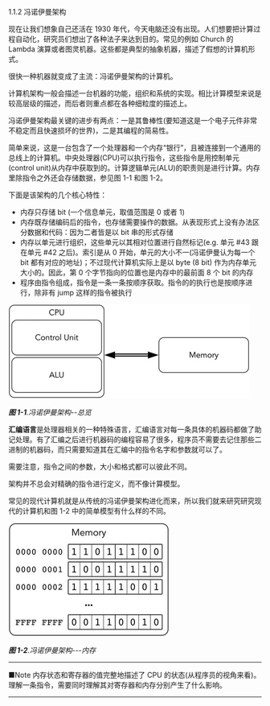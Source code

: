 1.1.2 冯诺伊曼架构

现在让我们想象自己还活在 1930 年代，今天电脑还没有出现。人们想要把计算过程自动化，研究员们想出了各种法子来达到目的。常见的例如 Church 的 Lambda 演算或者图灵机器。这些都是典型的抽象机器，描述了假想的计算机形式。

很快一种机器就变成了主流：冯诺伊曼架构的计算机。

计算机架构一般会描述一台机器的功能，组织和系统的实现。相比计算模型来说是较高层级的描述，而后者则重点都在各种细粒度的描述上。

冯诺伊曼架构最关键的进步有两点：一是其鲁棒性\(要知道这是一个电子元件非常不稳定而且快速损坏的世界\)，二是其编程的简易性。

简单来说，这是一台包含了一个处理器和一个内存“银行”，且被连接到一个通用的总线上的计算机。中央处理器\(CPU\)可以执行指令，这些指令是用控制单元\(control unit\)从内存中获取到的。计算逻辑单元\(ALU\)的职责则是进行计算。内存里除指令之外还会存储数据，参见图 1-1 和图 1-2。

下面是该架构的几个核心特性：

* 内存只存储 bit \(一个信息单元，取值范围是 0 或者 1\)
* 内存既存储编码后的指令，也存储需要操作的数据。从表现形式上没有办法区分数据和代码：因为二者皆是以 bit 串的形式存储
* 内存以单元进行组织，这些单元以其相对位置进行自然标记\(e.g. 单元 \#43 跟在单元 \#42 之后\)。索引是从 0 开始，单元的大小不一\(冯诺伊曼认为每一个 bit 都有对应的地址\)；不过现代计算机实际上是以 byte \(8 bit\) 作为内存单元大小的。因此，第 0 个字节指向的位置也是内存中的最前面 8 个 bit 的内存
* 程序由指令组成，指令是一条一条按顺序获取。指令的的执行也是按顺序进行，除非有 jump 这样的指令被执行

![](/assets/1-1.jpg)

_**图 1-1**.冯诺伊曼架构--总览_

**汇编语言**是处理器相关的一种特殊语言，汇编语言对每一条具体的机器码都做了助记处理。有了汇编之后进行机器码的编程容易了很多，程序员不需要去记住那些二进制的机器码，而只需要知道其在汇编中的指令名字和参数就可以了。

需要注意，指令之间的参数，大小和格式都可以彼此不同。

架构并不总会对精确的指令进行定义，而不像计算模型。

常见的现代计算机就是从传统的冯诺伊曼架构进化而来，所以我们就来研究研究现代的计算机和图 1-2 中的简单模型有什么样的不同。

![](/assets/1-2.jpg)

_**图 1-2**.冯诺伊曼架构---内存_

---

■Note 内存状态和寄存器的值完整地描述了 CPU 的状态\(从程序员的视角来看\)。理解一条指令，需要同时理解其对寄存器和内存分别产生了什么影响。

---



